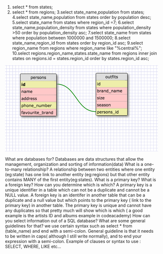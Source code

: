 1. select * from states;
2. select * from regions;
3.select state_name,population from states;
4.select state_name,population from states order by population desc;
5.select state_name from states where region_id =7;
6.select state_name,population_density from states where population_density >50 order by population_density asc;
7.select state_name from states where population between 1000000 and 1500000;
8.select state_name,region_id from states order by region_id asc;
9.select region_name from regions where region_name like "%central%";
10.select regions.region_name,states.state_name from regions inner join states on regions.id = states.region_id order by states.region_id asc;

![schema](schema.png "Schema Design")

What are databases for?
Databases are data structures that allow the management, organization and sorting of information(data)
What is a one-to-many relationship?
A relationship between two entities where one entity (eg:state) has one link to another entity (eg:regions) but that other entity contains MANY of the first entity(eg:states).
What is a primary key? What is a foreign key? How can you determine which is which?
A primary key is a unique identifier in a table which can not be a duplicate and cannot be a NULL value. A foreign key is an identifer in another table that can be a duplicate and a null value but which points to the primary key ( link to the primary key) in another table. The primary key is unique and cannot have any duplicates so that pretty much will show which is which ( a good example is the artists ID and albums example in codeacademy)
How can you select information out of a SQL database? What are some general guidelines for that?
we use certain syntax such as select * from (table_name) and end with a semi-colon. General guideline is that it needs to be written in caps( although I still write normally), and to end your expression with a semi-colon. Example of clauses or syntax to use : SELECT, WHERE, LIKE etc...